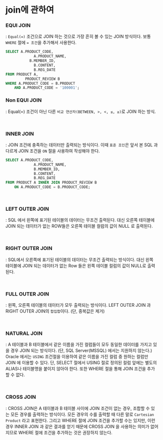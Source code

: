 # join에 관하여

### EQUI JOIN

: `Equal(=)` 조건으로 JOIN 하는 것으로 가장 흔히 볼 수 있는 JOIN 방식이다. 보통 `WHERE` 절에 `= 조건`을 추가해서 사용한다.

```sql
SELECT A.PRODUCT_CODE,
			 A.PRODUCT_NAME,
		   B.MEMBER_ID,
			 B.CONTENT,
			 B.REG_DATE
FROM PRODUCT A,
		 PRODUCT_REVIEW B
WHERE A.PRODUCT_CODE = B.PRODUCT
	AND A.PRODUCT_CODE = '100001'; 
```

### Non EQUI JOIN

: Equal(=) 조건이 아닌 다른 `비교 연산자(BETWEEN, >, <, ≤, ≥)`로 JOIN 하는 방식.

<br>

### **INNER JOIN**

: JOIN 조건에 충족하는 데이터만 출력되는 방식이다. 이때 `표준 조인`은 앞서 본 SQL 과 다르게 JOIN 조건을 `ON` 절을 사용하여 작성해야 한다.

```sql
SELECT A.PRODUCT_CODE,
			 A.PRODUCT_NAME,
			 B.MEMBER_ID,
			 B.CONTENT,
			 B.REG_DATE
FROM PRODUCT A INNER JOIN PRODUCT_REVIEW B
	ON A.PRODUCT_CODE = B.PRODUCT_CODE;
```

<br>

### **LEFT OUTER JOIN**

: SQL 에서 왼쪽에 표기된 테이블의 데이터는 무조건 출력된다. 대신 오른쪽 테이블에 JOIN 되는 데이터가 없는 ROW들은 오른쪽 테이블 컬럼의 값이 NULL 로 출력된다.

<br>

### **RIGHT OUTER JOIN**

: SQL에서 오른쪽에 표기된 테이블의 데이터는 무조건 출력되는 방식이다. 대신 왼쪽 테이블에 JOIN 되는 데이터가 없는 Row 들은 왼쪽 테이블 컬럼의 값이 NULL로 출력된다.

<br>

### **FULL OUTER JOIN**

: 왼쪽, 오른쪽 테이블의 데이터가 모두 출력되는 방식이다. LEFT OUTER JOIN 과 RIGHT OUTER JOIN의 `합집합`이다. (단, 중복값은 제거)


<br>

### NATURAL JOIN

: A 테이블과 B 테이블에서 같은 이름을 가진 컬럼들이 모두 동일한 데이터를 가지고 있을 경우 JOIN 되는 방식이다. (단, SQL Server(MSSQL) 에서는 지원하지 않는다.) Oracle 에서는 `USING` 조건절을 이용하여 같은 이름을 가진 컬럼 중 원하는 컬럼만 JOIN 에 이용할 수 있다. 단, SELECT 절에서 USING 절로 정의된 컬럼 앞에는 별도의 ALIAS나 테이블명을 붙이지 않아야 한다. 또한 WHERE 절을 통해 JOIN 조건을 추가 할 수 없다.

<br>

### CROSS JOIN

: CROSS JOIN은 A 테이블과 B 테이블 사이에 JOIN 조건이 없는 경우, 조합할 수 있는 모든 경우를 출력하는 방식이다. 모든 경우의 수를 출력할 때 다른 말로 `Cartesian Product` 라고 표현한다. 그리고 WHERE 절에 JOIN 조건을 추가할 수는 있지만, 이런 경우 INNER JOIN 과 같은 결과를 얻기 때문에 CROSS JOIN 을 사용하는 의미가 없어지므로 WHERE 절에 조건을 추가하는 것은 권장하지 않는다.